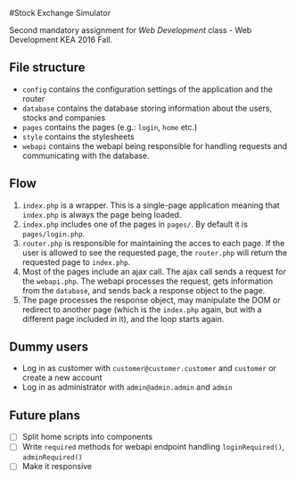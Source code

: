 #Stock Exchange Simulator

Second mandatory assignment for *Web Development* class - Web Development KEA 2016 Fall.

## File structure

  - `config` contains the configuration settings of the application and the router
  - `database` contains the database storing information about the users, stocks and companies
  - `pages` contains the pages (e.g.: `login`, `home` etc.)
  - `style` contains the stylesheets
  - `webapi` contains the webapi being responsible for handling requests and communicating with the database. 

## Flow

  1. `index.php` is a wrapper. This is a single-page application meaning that `index.php` is always the page being loaded.
  2. `index.php` includes one of the pages in `pages/`. By default it is `pages/login.php`.
  3. `router.php` is responsible for maintaining the acces to each page. If the user is allowed to see the requested page, the `router.php` will return the requested page to `index.php`. 
  4. Most of the pages include an ajax call. The ajax call sends a request for the `webapi.php`. The webapi processes the request, gets information from the `database`, and sends back a response object to the page. 
  5. The page processes the response object, may manipulate the DOM or redirect to another page (which is the `index.php` again, but with a different page included in it), and the loop starts again.

## Dummy users

  - Log in as customer with `customer@customer.customer` and `customer` or create a new account
  - Log in as administrator with `admin@admin.admin` and `admin`

## Future plans

  - [ ] Split home scripts into components
  - [ ] Write `required` methods for webapi endpoint handling `loginRequired()`, `adminRequired()`
  - [ ] Make it responsive